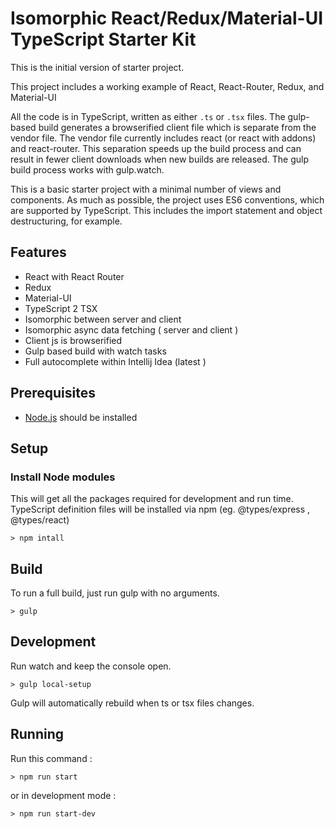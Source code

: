 
# Isomorphic React/Redux/Material-UI TypeScript Starter Kit

This is the initial version of  starter project.


This project includes a working example of React, React-Router, Redux, and Material-UI

All the code is in TypeScript, written as either `.ts` or `.tsx` files. 
The gulp-based build generates a browserified client file which is separate from the vendor file.
The vendor file currently includes react (or react with addons) and react-router.
This separation speeds up the build process and can result in fewer client downloads when new builds are released.
The gulp build process works with gulp.watch.

This is a basic starter project with a minimal number of views and components.
As much as possible, the project uses ES6 conventions, which are supported by TypeScript.
This includes the import statement and object destructuring, for example.

## Features

* React with React Router
* Redux 
* Material-UI
* TypeScript 2 TSX
* Isomorphic between server and client
* Isomorphic async data fetching ( server and client )
* Client js is browserified
* Gulp based build with watch tasks
* Full autocomplete within Intellij Idea (latest )

## Prerequisites

* [Node.js](https://nodejs.org/) should be installed

## Setup

### Install Node modules

This will get all the packages required for development and run time. TypeScript definition files will be installed via npm
(eg. @types/express , @types/react) 

```
> npm intall
```

## Build

To run a full build, just run gulp with no arguments.

```
> gulp
```

## Development

Run watch and keep the console open. 

```
> gulp local-setup
```

Gulp will automatically rebuild when  ts or tsx files changes.

## Running

Run this command :

```
> npm run start
```


or in development mode :

```
> npm run start-dev
```
